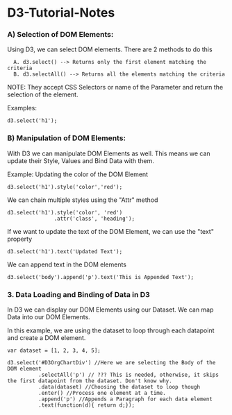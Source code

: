 # D3-Tutorial-Notes

### A) Selection of DOM Elements:

Using D3, we can select DOM elements. There are 2 methods to do this
```
  A. d3.select() --> Returns only the first element matching the criteria
  B. d3.selectAll() --> Returns all the elements matching the criteria
```
  
NOTE: They accept CSS Selectors or name of the Parameter and return the selection of the element.

Examples:
```
d3.select('h1');
```

### B) Manipulation of DOM Elements:

With D3 we can manipulate DOM Elements as well. 
This means we can update their Style, Values and Bind Data with them.

Example: Updating the color of the DOM Element
```
d3.select('h1').style('color','red');
```

We can chain multiple styles using the "Attr" method

```
d3.select('h1').style('color', 'red')
               .attr('class', 'heading');
```

If we want to update the text of the DOM Element, we can use the "text" property

```
d3.select('h1').text('Updated Text');
```

We can append text in the DOM elements

```
d3.select('body').append('p').text('This is Appended Text');
```

### 3. Data Loading and Binding of Data in D3

In D3 we can display our DOM Elements using our Dataset. We can map Data into our DOM Elements.

In this example, we are using the dataset to loop through each datapoint and create a DOM element.


```
var dataset = [1, 2, 3, 4, 5];

d3.select('#D3OrgChartDiv') //Here we are selecting the Body of the DOM element
          .selectAll('p') // ??? This is needed, otherwise, it skips the first datapoint from the dataset. Don't know why.
          .data(dataset) //Choosing the dataset to loop though
          .enter() //Process one element at a time.
          .append('p') //Appends a Paragraph for each data element
          .text(function(d){ return d;});
```
 

















               
